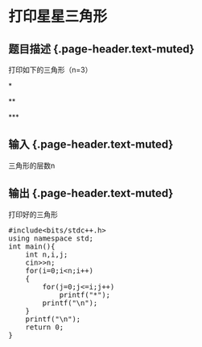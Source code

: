 # 打印星星三角形

## 题目描述 {.page-header.text-muted}

<div class="content">
  <p>
    打印如下的三角形（n=3）
  </p>
  
  <p>
    *
  </p>
  
  <p>
    **
  </p>
  
  <p>
    ***
  </p>
</div>

## 输入 {.page-header.text-muted}

<div class="content">
  三角形的层数n
</div>

## 输出 {.page-header.text-muted}

<div class="content">
  打印好的三角形
</div>

<pre class="EnlighterJSRAW" data-enlighter-language="c">#include&lt;bits/stdc++.h&gt;
using namespace std;
int main(){
    int n,i,j;
    cin&gt;&gt;n;
    for(i=0;i&lt;n;i++)
    {
        for(j=0;j&lt;=i;j++)
            printf("*");
        printf("\n");
    }
    printf("\n");
    return 0;
}</pre>

&nbsp;

